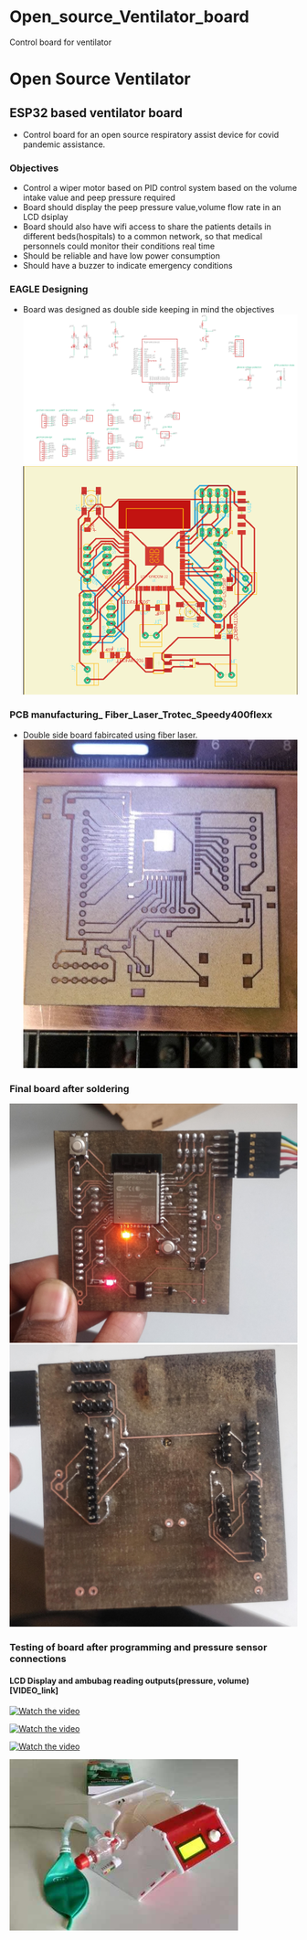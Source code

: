 # Open_source_Ventilator_board
Control board for ventilator 
# Open Source Ventilator
## ESP32 based ventilator board
* Control board for an open source respiratory assist device for covid pandemic assistance. 
### Objectives
* Control a wiper motor based on PID control system based on the volume intake value and peep pressure required
* Board should display the peep pressure value,volume flow rate in an LCD dsiplay
* Board should also have wifi access to share the patients details in different beds(hospitals) to a common network, so that medical personnels could monitor their conditions real time
* Should be reliable and have low power consumption
* Should have a buzzer to indicate emergency conditions
### EAGLE Designing
* Board was designed as double side keeping in mind the objectives
![alt text for screen readers](https://github.com/JOELGEORGEALEX/Open_source_Ventilator_board/blob/main/eagle2.png "ESP32__CNC_BOARD")
![alt text for screen readers](https://github.com/JOELGEORGEALEX/Open_source_Ventilator_board/blob/main/eagle1.png "ESP32__CNC_BOARD")
### PCB manufacturing_ Fiber_Laser_Trotec_Speedy400flexx
* Double side board fabircated using fiber laser.
![alt text for screen readers](https://github.com/JOELGEORGEALEX/Open_source_Ventilator_board/blob/main/laser.jpg "ESP32__CNC_BOARD")
### Final board after soldering
![alt text for screen readers](https://github.com/JOELGEORGEALEX/Open_source_Ventilator_board/blob/main/board1.jpg "ESP32__CNC_BOARD")
![alt text for screen readers](https://github.com/JOELGEORGEALEX/Open_source_Ventilator_board/blob/main/board2.jpg "ESP32__CNC_BOARD")
### Testing of board after programming and pressure sensor connections 
#### LCD Display and ambubag reading outputs(pressure, volume) [VIDEO_link]
[![Watch the video](https://i9.ytimg.com/vi/CPgE90Rl1tY/mq2.jpg?sqp=CLiW440G&rs=AOn4CLCwpz8gn7SM5_n6ET4FGThzSar0cg)](https://youtu.be/CPgE90Rl1tY)

[![Watch the video](https://i9.ytimg.com/vi/66fcLp2kyoI/mq3.jpg?sqp=CLiW440G&rs=AOn4CLDJLJpjEt6A7Zbwf79OyyhlPe04kw)](https://youtu.be/66fcLp2kyoI)

[![Watch the video](https://i9.ytimg.com/vi/lb3OuT_guLE/mq1.jpg?sqp=COSY440G&rs=AOn4CLBivrEvsMnW0iCJ2opJonLXMwNX2g)](https://youtu.be/lb3OuT_guLE)

![alt text for screen readers](https://github.com/JOELGEORGEALEX/Open_source_Ventilator_board/blob/main/74887402.jpg "ventilator")
